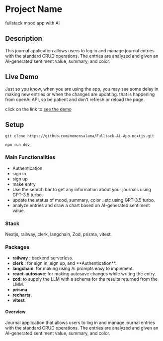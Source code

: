 # Project Name

fullstack mood app with Ai

## Description

This journal application allows users to log in and manage journal entries with the standard CRUD operations. The entries are analyzed and given an AI-generated sentiment value, summary, and color.

## Live Demo

Just so you know, when you are using the app, you may see some delay in making new entries or when the changes are updating. that is happening from openAi API, so be patient and don't refresh or reload the page.

click on the link to [see the demo](https://fulltack-ai-app-nextjs-1.vercel.app)

## Setup

```
git clone https://github.com/momensalama/Fulltack-Ai-App-nextjs.git
```

```
npm run dev
```

### Main Functionalities

- Authentication
- sign in
- sign up
- make entry
- Use the search bar to get any information about your journals using GPT-3.5 turbo.
- update the status of mood, summary, color ..etc using GPT-3.5 turbo.
- analyze entries and draw a chart based on AI-generated sentiment value.
  
### Stack
Nextjs, railway, clerk, langchain, Zod, prisma, vitest.


### Packages

- **railway** : backend serverless.
- **clerk** : for sign in, sign up, and \*\*Authentication\*\*.
- **langchain**: for making using Ai prompts easy to implement.
- **react-autosave**: for making autosave changes while writing the entry.
- **zod**: to supply the LLM with a schema for the results returned from the LMM.
- **prisma**.
- **recharts**.
- **vitest**.

#### Overview

Journal application that allows users to log in and manage journal entries with the standard CRUD operations. The entries are analyzed and given an AI-generated sentiment value, summary, and color.

